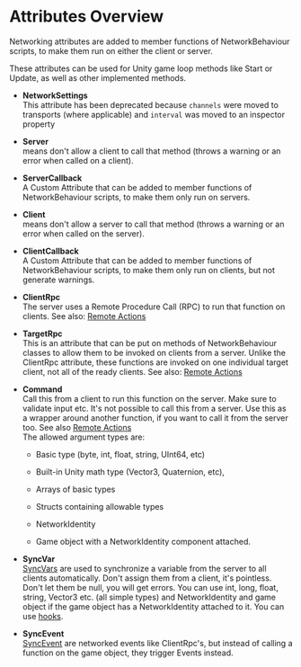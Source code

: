 # Attributes Overview

Networking attributes are added to member functions of NetworkBehaviour scripts, to make them run on either the client or server.

These attributes can be used for Unity game loop methods like Start or Update, as well as other implemented methods.

-   **NetworkSettings**  
    This attribute has been deprecated because `channels` were moved to transports (where applicable) and `interval` was moved to an inspector property

-   **Server**  
    means don't allow a client to call that method (throws a warning or an error when called on a client).

-   **ServerCallback**  
    A Custom Attribute that can be added to member functions of NetworkBehaviour scripts, to make them only run on servers.

-   **Client**  
    means don't allow a server to call that method (throws a warning or an error when called on the server).

-   **ClientCallback**  
    A Custom Attribute that can be added to member functions of NetworkBehaviour scripts, to make them only run on clients, but not generate warnings.

-   **ClientRpc**  
    The server uses a Remote Procedure Call (RPC) to run that function on clients. See also: [Remote Actions](../Guides/Communications/RemoteActions.md)

-   **TargetRpc**  
    This is an attribute that can be put on methods of NetworkBehaviour classes to allow them to be invoked on clients from a server. Unlike the ClientRpc attribute, these functions are invoked on one individual target client, not all of the ready clients. See also: [Remote Actions](../Guides/Communications/RemoteActions.md)

-   **Command**  
    Call this from a client to run this function on the server. Make sure to validate input etc. It's not possible to call this from a server. Use this as a wrapper around another function, if you want to call it from the server too. See also [Remote Actions​](../Guides/Communications/RemoteActions.md)  
    The allowed argument types are:

    -   Basic type (byte, int, float, string, UInt64, etc)

    -   Built-in Unity math type (Vector3, Quaternion, etc),

    -   Arrays of basic types

    -   Structs containing allowable types

    -   NetworkIdentity

    -   Game object with a NetworkIdentity component attached.

-   **SyncVar**  
    [SyncVars](SyncVars.md) are used to synchronize a variable from the server to all clients automatically. Don't assign them from a client, it's pointless. Don't let them be null, you will get errors. You can use int, long, float, string, Vector3 etc. (all simple types) and NetworkIdentity and game object if the game object has a NetworkIdentity attached to it. You can use [hooks](SyncVarHook.md).

-   **SyncEvent**  
    [SyncEvent](SyncEvent.md) are networked events like ClientRpc's, but instead of calling a function on the game object, they trigger Events instead.
